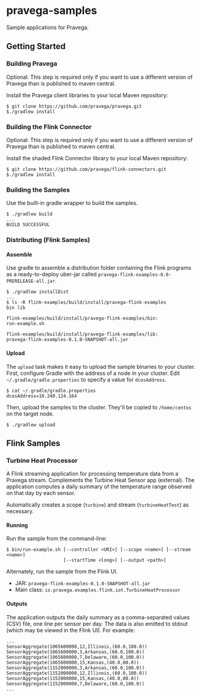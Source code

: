 # pravega-samples

Sample applications for Pravega.

## Getting Started

### Building Pravega

Optional: This step is required only if you want to use a different version
of Pravega than is published to maven central.

Install the Pravega client libraries to your local Maven repository:
```
$ git clone https://github.com/pravega/pravega.git
$./gradlew install
```

### Building the Flink Connector

Optional: This step is required only if you want to use a different version
of Pravega than is published to maven central.

Install the shaded Flink Connector library to your local Maven repository:
```
$ git clone https://github.com/pravega/flink-connectors.git
$./gradlew install
```

### Building the Samples
Use the built-in gradle wrapper to build the samples.
```
$ ./gradlew build
...
BUILD SUCCESSFUL
```

### Distributing (Flink Samples)
#### Assemble
Use gradle to assemble a distribution folder containing the Flink programs as a ready-to-deploy uber-jar called `pravega-flink-examples-0.0-PRERELEASE-all.jar`.
```
$ ./gradlew installDist
...
$ ls -R flink-examples/build/install/pravega-flink-examples
bin	lib

flink-examples/build/install/pravega-flink-examples/bin:
run-example.sh

flink-examples/build/install/pravega-flink-examples/lib:
pravega-flink-examples-0.1.0-SNAPSHOT-all.jar
```

#### Upload
The `upload` task makes it easy to upload the sample binaries to your cluster.  First, configure Gradle
with the address of a node in your cluster.   Edit `~/.gradle/gradle.properties` to specify a value for `dcosAddress`.

```
$ cat ~/.gradle/gradle.properties
dcosAddress=10.240.124.164
```

Then, upload the samples to the cluster.  They'll be copied to `/home/centos` on the target node.
```
$ ./gradlew upload
```

## Flink Samples

### Turbine Heat Processor
A Flink streaming application for processing temperature data from a Pravega stream.   Complements the Turbine Heat Sensor app (external).   The application computes a daily summary of the temperature range observed on that day by each sensor.

Automatically creates a scope (`turbine`) and stream (`turbineHeatTest`) as necessary.

#### Running
Run the sample from the command-line:
```
$ bin/run-example.sh [--controller <URI>] [--scope <name>] [--stream <name>]
                     [--startTime <long>] [--output <path>]
```

Alternately, run the sample from the Flink UI.
- JAR: `pravega-flink-examples-0.1.0-SNAPSHOT-all.jar`
- Main class: `io.pravega.examples.flink.iot.TurbineHeatProcessor`

#### Outputs
The application outputs the daily summary as a comma-separated values (CSV) file, one line per sensor per day.   The data is
also emitted to stdout (which may be viewed in the Flink UI).  For example:

```
...
SensorAggregate(1065600000,12,Illinois,(60.0,100.0))
SensorAggregate(1065600000,3,Arkansas,(60.0,100.0))
SensorAggregate(1065600000,7,Delaware,(60.0,100.0))
SensorAggregate(1065600000,15,Kansas,(40.0,80.0))
SensorAggregate(1152000000,3,Arkansas,(60.0,100.0))
SensorAggregate(1152000000,12,Illinois,(60.0,100.0))
SensorAggregate(1152000000,15,Kansas,(40.0,80.0))
SensorAggregate(1152000000,7,Delaware,(60.0,100.0))
...
```

